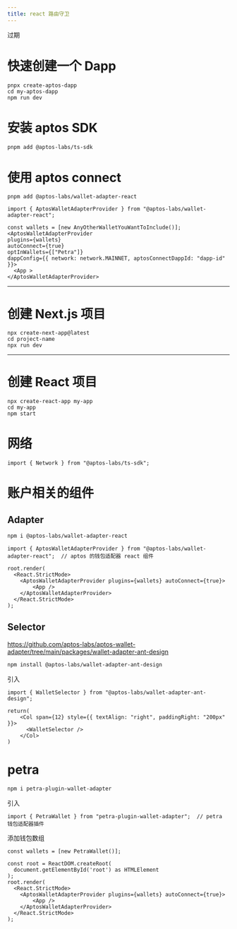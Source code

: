 ```yaml
---
title: react 路由守卫
---
```

过期

# 快速创建一个 Dapp
```tsx
pnpx create-aptos-dapp
cd my-aptos-dapp
npm run dev
```

# 安装 aptos SDK
```bash
pnpm add @aptos-labs/ts-sdk
```

# 使用 aptos connect

```tsx
pnpm add @aptos-labs/wallet-adapter-react
```

```tsx
import { AptosWalletAdapterProvider } from "@aptos-labs/wallet-adapter-react";

const wallets = [new AnyOtherWalletYouWantToInclude()];
<AptosWalletAdapterProvider
plugins={wallets}
autoConnect={true}
optInWallets={["Petra"]}
dappConfig={{ network: network.MAINNET, aptosConnectDappId: "dapp-id" }}>
  <App >
</AptosWalletAdapterProvider>
```



----
# 创建 Next.js 项目

```tsx
npx create-next-app@latest
cd project-name
npx run dev
```


---
# 创建 React 项目

```bahs
npx create-react-app my-app
cd my-app
npm start
```




# 网络
```tsx
import { Network } from "@aptos-labs/ts-sdk";
```

# 账户相关的组件

## Adapter

```bash
npm i @aptos-labs/wallet-adapter-react
```

```tsx
import { AptosWalletAdapterProvider } from "@aptos-labs/wallet-adapter-react";  // aptos 的钱包适配器 react 组件
```

```tsx
root.render(
  <React.StrictMode>
    <AptosWalletAdapterProvider plugins={wallets} autoConnect={true}>
  		<App />
	</AptosWalletAdapterProvider>
  </React.StrictMode>
);
```

## Selector
https://github.com/aptos-labs/aptos-wallet-adapter/tree/main/packages/wallet-adapter-ant-design
```bash
npm install @aptos-labs/wallet-adapter-ant-design
```

引入
```tsx
import { WalletSelector } from "@aptos-labs/wallet-adapter-ant-design";
```

```tsx
return(
	<Col span={12} style={{ textAlign: "right", paddingRight: "200px" }}>
	  <WalletSelector />
	</Col>
)
```
# petra

```bash
npm i petra-plugin-wallet-adapter
```

引入

```tsx
import { PetraWallet } from "petra-plugin-wallet-adapter";  // petra 钱包适配器插件
```

添加钱包数组
```tsx
const wallets = [new PetraWallet()];
```

```tsx
const root = ReactDOM.createRoot(
  document.getElementById('root') as HTMLElement
);
root.render(
  <React.StrictMode>
    <AptosWalletAdapterProvider plugins={wallets} autoConnect={true}>
  		<App />
	</AptosWalletAdapterProvider>
  </React.StrictMode>
);
```